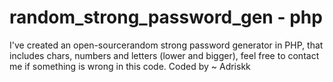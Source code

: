 # random_strong_password_gen - php
I've created an open-sourcerandom strong password generator in PHP, that includes chars, numbers and letters (lower and bigger), feel free to contact me if something is wrong in this code.
Coded by ~ Adriskk

